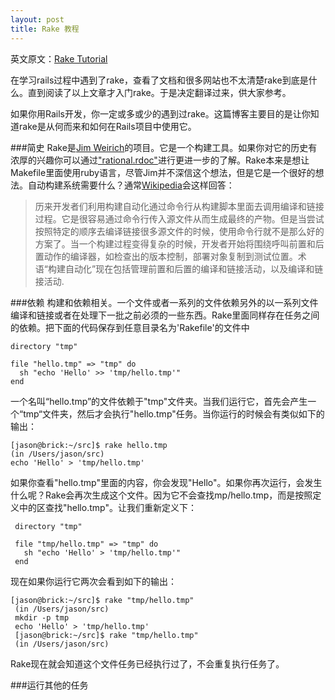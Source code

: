 ```yaml
---
layout: post
title: Rake 教程
---
```


英文原文：[Rake Tutorial](http://jasonseifer.com/2010/04/06/rake-tutorial)

在学习rails过程中遇到了rake，查看了文档和很多网站也不太清楚rake到底是什么。直到阅读了以上文章才入门rake。于是决定翻译过来，供大家参考。

如果你用Rails开发，你一定或多或少的遇到过rake。这篇博客主要目的是让你知道rake是从何而来和如何在Rails项目中使用它。

###简史
Rake是[Jim Weirich]()的项目。它是一个构建工具。如果你对它的历史有浓厚的兴趣你可以通过["rational.rdoc"]()进行更进一步的了解。Rake本来是想让Makefile里面使用ruby语言，尽管Jim并不深信这个想法，但是它是一个很好的想法。自动构建系统需要什么？通常[Wikipedia](https://zh.wikipedia.org/zh-cn/組建自動化)会这样回答：

>历来开发者们利用构建自动化通过命令行从构建脚本里面去调用编译和链接过程。它是很容易通过命令行传入源文件从而生成最终的产物。但是当尝试按照特定的顺序去编译链接很多源文件的时候，使用命令行就不是那么好的方案了。当一个构建过程变得复杂的时候，开发者开始将围绕呼叫前置和后置动作的编译器，如检查出的版本控制，部署对象复制到测试位置。术语“构建自动化”现在包括管理前置和后置的编译和链接活动，以及编译和链接活动.

###依赖
构建和依赖相关。一个文件或者一系列的文件依赖另外的以一系列文件编译和链接或者在处理下一批之前必须的一些东西。Rake里面同样存在任务之间的依赖。把下面的代码保存到任意目录名为'Rakefile'的文件中

	directory "tmp"
	
	file "hello.tmp" => "tmp" do
	  sh "echo 'Hello' >> 'tmp/hello.tmp'"
	end
	
一个名叫“hello.tmp”的文件依赖于"tmp"文件夹。当我们运行它，首先会产生一个“tmp“文件夹，然后才会执行"hello.tmp"任务。当你运行的时候会有类似如下的输出：

	[jason@brick:~/src]$ rake hello.tmp
	(in /Users/jason/src)
	echo 'Hello' > 'tmp/hello.tmp'
	
如果你查看"hello.tmp"里面的内容，你会发现"Hello"。如果你再次运行，会发生什么呢？Rake会再次生成这个文件。因为它不会查找mp/hello.tmp，而是按照定义中的区查找"hello.tmp"。让我们重新定义下：

	 directory "tmp"
	
	 file "tmp/hello.tmp" => "tmp" do
	   sh "echo 'Hello' > 'tmp/hello.tmp'"
	 end
	 
现在如果你运行它两次会看到如下的输出：

	[jason@brick:~/src]$ rake "tmp/hello.tmp"
	 (in /Users/jason/src)
	 mkdir -p tmp
	 echo 'Hello' > 'tmp/hello.tmp'
	 [jason@brick:~/src]$ rake "tmp/hello.tmp"
	 (in /Users/jason/src)
	 
Rake现在就会知道这个文件任务已经执行过了，不会重复执行任务了。


###运行其他的任务